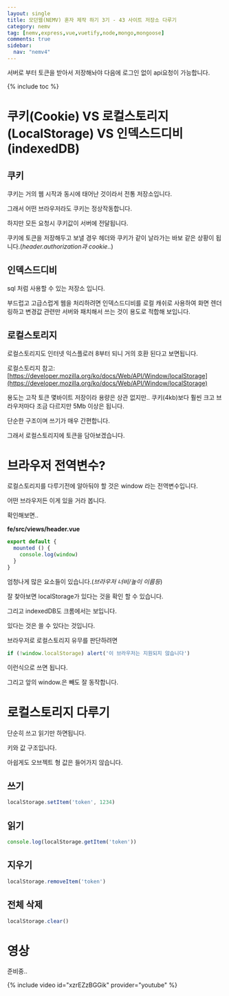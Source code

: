 ```yaml
---
layout: single
title: 모던웹(NEMV) 혼자 제작 하기 3기 - 43 사이트 저장소 다루기
category: nemv
tag: [nemv,express,vue,vuetify,node,mongo,mongoose]
comments: true
sidebar:
  nav: "nemv4"
---
```


서버로 부터 토큰을 받아서 저장해놔야 다음에 로그인 없이 api요청이 가능합니다.

{% include toc %}

# 쿠키(Cookie) VS 로컬스토리지(LocalStorage) VS 인덱스드디비(indexedDB)

## 쿠키
 
쿠키는 거의 웹 시작과 동시에 태어난 것이라서 전통 저장소입니다.

그래서 어떤 브라우저라도 쿠키는 정상작동합니다.

하지만 모든 요청시 쿠키값이 서버에 전달됩니다.

쿠키에 토큰을 저장해두고 보낼 경우 헤더와 쿠키가 같이 날라가는 바보 같은 상황이 됩니다.(_header.authorization과 cookie.._)

## 인덱스드디비

sql 처럼 사용할 수 있는 저장소 입니다.

부드럽고 고급스럽게 웹을 처리하려면 인덱스드디비를 로컬 캐쉬로 사용하여 화면 렌더링하고 변경값 관련만 서버와 패치해서 쓰는 것이 용도로 적합해 보입니다.

## 로컬스토리지

로컬스토리지도 인터넷 익스플로러 8부터 되니 거의 호환 된다고 보면됩니다.

로컬스토리지 참고: [https://developer.mozilla.org/ko/docs/Web/API/Window/localStorage](https://developer.mozilla.org/ko/docs/Web/API/Window/localStorage)

용도는 고작 토큰 몇바이트 저장이라 용량은 상관 없지만.. 쿠키(4kb)보다 훨씬 크고 브라우저마다 조금 다르지만 5Mb 이상은 됩니다.

단순한 구조이며 쓰기가 매우 간편합니다.

그래서 로컬스토리지에 토큰을 담아보겠습니다.

# 브라우저 전역변수?

로컬스토리지를 다루기전에 알아둬야 할 것은 window 라는 전역변수입니다.

어떤 브라우저든 이게 있을 거라 봅니다.

확인해보면..

**fe/src/views/header.vue**  
```javascript
export default {
  mounted () {
    console.log(window)
  }
}
```  

엄청나게 많은 요소들이 있습니다.(_브라우저 너비/높이 이름등_)

잘 찾아보면 localStorage가 있다는 것을 확인 할 수 있습니다.

그리고 indexedDB도 크롬에서는 보입니다.

있다는 것은 쓸 수 있다는 것입니다.

브라우저로 로컬스토리지 유무를 판단하려면

```javascript
if (!window.localStorage) alert('이 브라우저는 지원되지 않습니다')
``` 

이런식으로 쓰면 됩니다.

그리고 앞의 window.은 빼도 잘 동작합니다.
 
# 로컬스토리지 다루기

단순히 쓰고 읽기만 하면됩니다.

키와 값 구조입니다.

아쉽게도 오브젝트 형 값은 들어가지 않습니다.

## 쓰기

```javascript
localStorage.setItem('token', 1234)
```

## 읽기

```javascript
console.log(localStorage.getItem('token'))
```

## 지우기

```javascript
localStorage.removeItem('token')
```

## 전체 삭제

```javascript
localStorage.clear()
```

# 영상

준비중..

{% include video id="xzrEZzBGGik" provider="youtube" %}   




